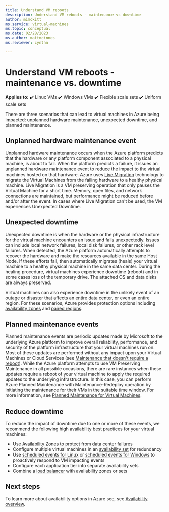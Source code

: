 ```yaml
---
title: Understand VM reboots
description: Understand VM reboots - maintenance vs downtime
author: mimckitt
ms.service: virtual-machines
ms.topic: conceptual
ms.date: 02/28/2023
ms.author: mattmcinnes
ms.reviewer: cynthn

---
```


# Understand VM reboots - maintenance vs. downtime

**Applies to:** :heavy_check_mark: Linux VMs :heavy_check_mark: Windows VMs :heavy_check_mark: Flexible scale sets :heavy_check_mark: Uniform scale sets

There are three scenarios that can lead to virtual machines in Azure being impacted: unplanned hardware maintenance, unexpected downtime, and planned maintenance.

## Unplanned hardware maintenance event
Unplanned hardware maintenance occurs when the Azure platform predicts that the hardware or any platform component associated to a physical machine, is about to fail. When the platform predicts a failure, it issues an unplanned hardware maintenance event to reduce the impact to the virtual machines hosted on that hardware. Azure uses [Live Migration](./maintenance-and-updates.md) technology to migrate the Virtual Machines from the failing hardware to a healthy physical machine. Live Migration is a VM preserving operation that only pauses the Virtual Machine for a short time. Memory, open files, and network connections are maintained, but performance might be reduced before and/or after the event. In cases where Live Migration can't be used, the VM experiences Unexpected Downtime.


## Unexpected downtime
Unexpected downtime is when the hardware or the physical infrastructure for the virtual machine encounters an issue and fails unexpectedly. Issues can include local network failures, local disk failures, or other rack level failures. When detected, the Azure platform automatically attempts to recover the hardware and make the resources available in the same Host Node. If these efforts fail, then automatically migrates (heals) your virtual machine to a healthy physical machine in the same data center. During the healing procedure, virtual machines experience downtime (reboot) and in some cases loss of the temporary drive. The attached OS and data disks are always preserved.

Virtual machines can also experience downtime in the unlikely event of an outage or disaster that affects an entire data center, or even an entire region. For these scenarios, Azure provides protection options including  [availability zones](../availability-zones/az-overview.md) and [paired regions](regions.md#region-pairs).

## Planned maintenance events
Planned maintenance events are periodic updates made by Microsoft to the underlying Azure platform to improve overall reliability, performance, and security of the platform infrastructure that your virtual machines run on. Most of these updates are performed without any impact upon your Virtual Machines or Cloud Services (see [Maintenance that doesn't require a reboot](maintenance-and-updates.md#maintenance-that-doesnt-require-a-reboot)). While the Azure platform attempts to use VM Preserving Maintenance in all possible occasions, there are rare instances when these updates require a reboot of your virtual machine to apply the required updates to the underlying infrastructure. In this case, you can perform Azure Planned Maintenance with Maintenance-Redeploy operation by initiating the maintenance for their VMs in the suitable time window. For more information, see [Planned Maintenance for Virtual Machines](maintenance-and-updates.md).

## Reduce downtime
To reduce the impact of downtime due to one or more of these events, we recommend the following high availability best practices for your virtual machines:

* Use [Availability Zones](../availability-zones/az-overview.md) to protect from data center failures
* Configure multiple virtual machines in an [availability set](availability-set-overview.md) for redundancy
* Use [scheduled events for Linux](./linux/scheduled-events.md) or [scheduled events for Windows](./windows/scheduled-events.md) to proactively respond to VM impacting events
* Configure each application tier into separate availability sets
* Combine a [load balancer](../load-balancer/load-balancer-overview.md) with availability zones or sets

## Next steps
To learn more about availability options in Azure see, see [Availability overview](availability.md).
